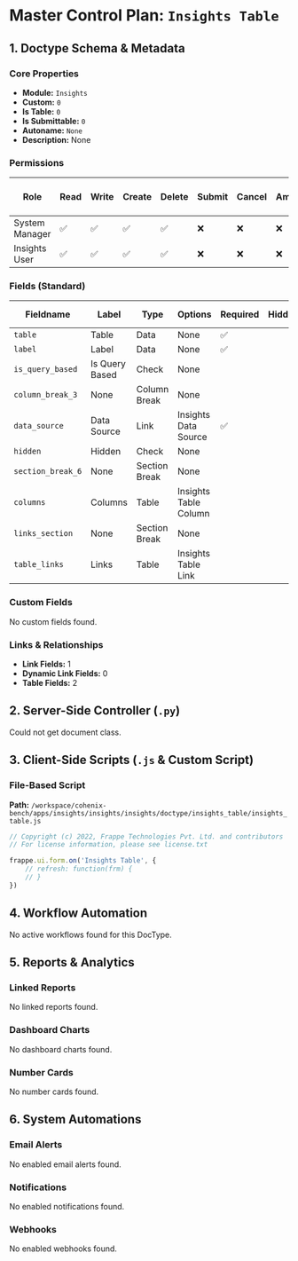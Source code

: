 # Master Control Plan: `Insights Table`

## 1. Doctype Schema & Metadata

### Core Properties
- **Module:** `Insights`
- **Custom:** `0`
- **Is Table:** `0`
- **Is Submittable:** `0`
- **Autoname:** `None`
- **Description:** None

### Permissions
| Role | Read | Write | Create | Delete | Submit | Cancel | Amend | Report | Import | Export | Print | Email | Share | Set User Perms |
|---|---|---|---|---|---|---|---|---|---|---|---|---|---|---|
| System Manager | ✅ | ✅ | ✅ | ✅ | ❌ | ❌ | ❌ | ✅ | ❌ | ✅ | ✅ | ✅ | ✅ | ❌ |
| Insights User | ✅ | ✅ | ✅ | ✅ | ❌ | ❌ | ❌ | ✅ | ❌ | ✅ | ✅ | ✅ | ✅ | ❌ |


### Fields (Standard)
| Fieldname | Label | Type | Options | Required | Hidden | Read Only | Default | Description |
|---|---|---|---|---|---|---|---|---|
| `table` | Table | Data | None | ✅ |  |  | None | None |
| `label` | Label | Data | None | ✅ |  |  | None | None |
| `is_query_based` | Is Query Based | Check | None |  |  |  | 0 | None |
| `column_break_3` | None | Column Break | None |  |  |  | None | None |
| `data_source` | Data Source | Link | Insights Data Source | ✅ |  |  | None | None |
| `hidden` | Hidden | Check | None |  |  |  | 0 | None |
| `section_break_6` | None | Section Break | None |  |  |  | None | None |
| `columns` | Columns | Table | Insights Table Column |  |  |  | None | None |
| `links_section` | None | Section Break | None |  |  |  | None | None |
| `table_links` | Links | Table | Insights Table Link |  |  |  | None | None |


### Custom Fields
No custom fields found.


### Links & Relationships
- **Link Fields:** 1
- **Dynamic Link Fields:** 0
- **Table Fields:** 2

## 2. Server-Side Controller (`.py`)
Could not get document class.


## 3. Client-Side Scripts (`.js` & Custom Script)
### File-Based Script
**Path:** `/workspace/cohenix-bench/apps/insights/insights/insights/doctype/insights_table/insights_table.js`
```javascript
// Copyright (c) 2022, Frappe Technologies Pvt. Ltd. and contributors
// For license information, please see license.txt

frappe.ui.form.on('Insights Table', {
	// refresh: function(frm) {
	// }
})

```




## 4. Workflow Automation
No active workflows found for this DocType.


## 5. Reports & Analytics
### Linked Reports
No linked reports found.


### Dashboard Charts
No dashboard charts found.


### Number Cards
No number cards found.


## 6. System Automations
### Email Alerts
No enabled email alerts found.


### Notifications
No enabled notifications found.


### Webhooks
No enabled webhooks found.
